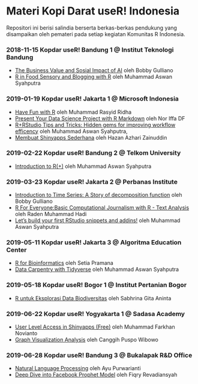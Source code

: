 # Materi Kopi Darat useR! Indonesia

Repositori ini berisi salindia berserta berkas-berkas pendukung yang disampaikan oleh pemateri pada setiap kegiatan Komunitas R Indonesia.

### 2018-11-15 Kopdar useR! Bandung 1  @ Institut Teknologi Bandung
* [The Business Value and Sosial Impact of AI](https://github.com/indo-r/kopdar_user_indonesia/blob/master/2018-11-15_kopdar-user-bandung-1/Bobby%20Gulliano/R%20User%20KopDar%2015%20Nov%202018.pdf) oleh Bobby Gulliano
* [R in Food Sensory and Blogging with R](https://github.com/indo-r/kopdar_user_indonesia/blob/master/2018-11-15_kopdar-user-bandung-1/Muhammad%20Aswan%20Syahputra/blogging_with_r.pdf) oleh Muhammad Aswan Syahputra

### 2019-01-19 Kopdar useR! Jakarta 1 @ Microsoft Indonesia
* [Have Fun with R](https://github.com/indo-r/kopdar_user_indonesia/blob/master/2019-01-19_kopdar-user-jakarta-1/Muhammad%20Rasyid%20Ridha/useR%20Indonesia_%20Have%20fun%20with%20R.pdf) oleh Muhammad Rasyid Ridha
* [Present Your Data Science Project with R Markdown](https://github.com/indo-r/kopdar_user_indonesia/blob/master/2019-01-19_kopdar-user-jakarta-1/Nor%20Iffa%20Df/present_ds_with_rmarkdown.pdf) oleh Nor Iffa DF
* [R+RStudio Tips and Tricks: Hidden gems for improving workflow efficency](https://github.com/indo-r/kopdar_user_indonesia/blob/master/2019-01-19_kopdar-user-jakarta-1/Muhammad%20Aswan%20Syahputra/r_rstudio_tips_tricks.pdf) oleh Muhammad Aswan Syahputra,
* [Membuat Shinyapps Sederhana](https://github.com/indo-r/kopdar_user_indonesia/tree/master/2019-01-19_kopdar-user-jakarta-1/Hazan%20Azhari%20Zainuddin) oleh Hazan Azhari Zainuddin

### 2019-02-22 Kopdar useR! Bandung 2 @ Telkom University
* [Introduction to R(+)](https://github.com/indo-r/kopdar_user_indonesia/blob/master/2019-02-22_kopdar-user-bandung-2/Muhammad%20Aswan%20Syahputra/intro_r_plus.pdf) oleh Muhammad Aswan Syahputra

### 2019-03-23 Kopdar useR! Jakarta 2 @ Perbanas Institute
* [Introduction to Time Series: A Story of decomposition function](https://slides.com/bobbygulliano/deck/fullscreen) oleh Bobby Gulliano
* [R For Everyone:Basic Computational Journalism with R - Text Analysis](https://github.com/indo-r/kopdar_user_indonesia/blob/master/2019-03-23_kopdar-user-jakarta-2/Raden%20Muhammad%20Hadi/R%20For%20Everyone_%20Basic%20Computational%20Journalism%20with%20R%20-%20Text%20Analysis.pdf) oleh Raden Muhammad Hadi
* [Let’s build your first RStudio snippets and addins!](https://github.com/indo-r/kopdar_user_indonesia/blob/master/2019-03-23_kopdar-user-jakarta-2/Muhammad%20Aswan%20Syahputra/snippets_addins.pdf) oleh Muhammad Aswan Syahputra

### 2019-05-11 Kopdar useR! Jakarta 3 @ Algoritma Education Center
* [R for Bioinformatics](https://github.com/indo-r/kopdar_user_indonesia/tree/master/2019-05-11_kopdar-user-jakarta-3/Setia%20Pramana) oleh Setia Pramana
* [Data Carpentry with Tidyverse](https://github.com/indo-r/kopdar_user_indonesia/blob/master/2019-05-11_kopdar-user-jakarta-3/Muhammad%20Aswan%20Syahputra/data-carpentry-with-tidyverse.pdf) oleh Muhammad Aswan Syahputra

### 2019-05-18 Kopdar useR! Bogor 1 @ Institut Pertanian Bogor
* [R untuk Eksplorasi Data Biodiversitas](https://github.com/indo-r/kopdar_user_indonesia/blob/master/2019-05-18_kopdar-user-bogor-1/Sabhrina%20Gita%20Aninta/presentasi_eksplorasiDataBiodiversitas.pdf) oleh Sabhrina Gita Aninta

### 2019-06-22 Kopdar useR! Yogyakarta 1 @ Sadasa Academy
* [User Level Access in Shinyapps (Free)](https://github.com/indo-r/kopdar_user_indonesia/blob/master/2019-06-22_kopdar-user-yogya-1/) oleh Muhammad Farkhan Novianto
* [Graph Visualization Analysis](https://github.com/indo-r/kopdar_user_indonesia/blob/master/2019-06-22_kopdar-user-yogya-1/) oleh Canggih Puspo Wibowo

### 2019-06-28 Kopdar useR! Bandung 3 @ Bukalapak R&D Office
* [Natural Language Processing](https://github.com/indo-r/kopdar_user_indonesia/blob/master/2019-06-28_kopdar-user-bandung-3/Ayu%20Purwarianti/NLP%202019.pdf) oleh Ayu Purwarianti
* [Deep Dive into Facebook Prophet Model](https://github.com/indo-r/kopdar_user_indonesia/blob/master/2019-06-28_kopdar-user-bandung-3/Fiqry%20Revadiansyah/Meetup%20useR%20Indonesia%20Bandung%2028_06_19.pdf) oleh Fiqry Revadiansyah
